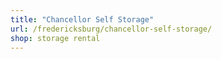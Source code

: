 ```yaml
---
title: "Chancellor Self Storage"
url: /fredericksburg/chancellor-self-storage/
shop: storage rental
---
```

